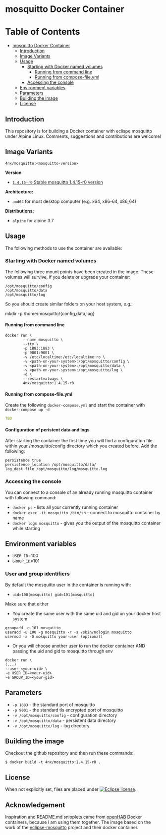 # mosquitto Docker Container

Table of Contents
=================

   * [mosquitto Docker Container](#mosquitto-docker-container)
      * [Introduction](#introduction)
      * [Image Variants](#image-variants)
      * [Usage](#usage)
         * [Starting with Docker named volumes](#starting-with-docker-named-volumes)
            * [Running from command line](#running-from-command-line)
            * [Running from compose-file.yml](#running-from-compose-fileyml)
         * [Accessing the console](#accessing-the-console)
      * [Environment variables](#environment-variables)
      * [Parameters](#parameters)
      * [Building the image](#building-the-image)
      * [License](#license)

## Introduction

This repository is for building a Docker container with eclispe mosquitto under Alpine Linux. Comments, suggestions and contributions are welcome! 

## Image Variants

``4nx/mosquitto:<mosquitto-version>``

**Version**

* [``1.4.15-r0`` Stable mosquitto 1.4.15-r0 version](https://github.com/4nx/mosquitto/Dockerfile)

**Architecture:**

* ``amd64`` for most desktop computer (e.g. x64, x86-64, x86_64)

**Distributions:**

* ``alpine`` for alpine 3.7

## Usage

The following methods to use the container are available:

### Starting with Docker named volumes

The following three mount points have been created in the image. These volumes will survive, if you delete or upgrade your container:

```
/opt/mosquitto/config
/opt/mosquitto/data
/opt/mosquitto/log
```

So you should create similar folders on your host system, e.g.:

mkdir -p /home/mosquitto/{config,data,log}

#### Running from command line

```SHELL
docker run \
        --name mosquitto \
        --tty \
        -p 1883:1883 \
        -p 9001:9001 \
        -v /etc/localtime:/etc/localtime:ro \
        -v <path-on-your-system>:/opt/mosquitto/config \
        -v <path-on-your-system>:/opt/mosquitto/data \
        -v <path-on-your-system>:/opt/mosquitto/log \
        -d \
        --restart=always \
        4nx/mosquitto:1.4.15-r0
```

#### Running from compose-file.yml

Create the following ``docker-compose.yml`` and start the container with ``docker-compose up -d``

```YAML
TBD
```

#### Configuration of peristent data and logs

After starting the container the first time you will find a configuration file within your <path>/mosquitto/config directory which you created before. Add the following:

```
persistence true
persistence_location /opt/mosquitto/data/
log_dest file /opt/mosquitto/log/mosquitto.log
```

### Accessing the console

You can connect to a console of an already running mosquitto container with following command:
* ``docker ps``  - lists all your currently running container
* ``docker exec -it mosquitto /bin/sh`` - connect to mosquitto container by name
* ``docker logs mosquitto`` - gives you the output of the mosquitto container while starting

## Environment variables

*  `USER_ID`=100
*  `GROUP_ID`=101

### User and group identifiers

By default the mosquitto user in the container is running with:

* `uid=100(mosquitto) gid=101(mosquitto)`

Make sure that either

* You create the same user with the same uid and gid on your docker host system
```
groupadd -g 101 mosquitto
useradd -u 100 -g mosquitto -r -s /sbin/nologin mosquitto
usermod -a -G mosquitto your-user (optional)
```

* Or you will choose another user to run the docker container AND passing the uid and gid to mosquitto through env
```
docker run \
(...)
--user <your-uid> \
-e USER_ID=<your-uid>
-e GROUP_ID=<your-gid>
```

## Parameters

* `-p 1883` - the standard port of mosquitto
* `-p 9001` - the standard tls encrypted port of mosquitto
* `-v /opt/mosquitto/config` - configuration directory
* `-v /opt/mosquitto/data` - persistent data directory
* `-v /opt/mosquitto/log` - log directory

## Building the image

Checkout the github repository and then run these commands:
```
$ docker build -t 4nx/mosquitto:1.4.15-r0 .
```

## License

When not explicitly set, files are placed under [![Eclipse license](https://img.shields.io/badge/license-Eclipse-blue.svg)](https://github.com/4nx/mosquitto/blob/master/LICENSE).

## Acknowledgement

Inspiration and README.md snipplets came from [openHAB](https://github.com/openhab/openhab-docker) Docker containers, because I am using them together.
The image based on the work of the [eclipse-mosquitto](https://github.com/eclipse/mosquitto) project and their docker container.
